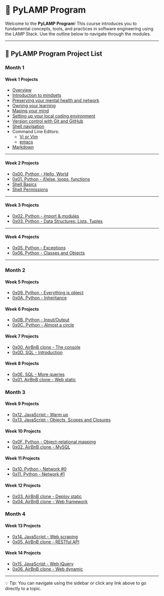 # 🧭 PyLAMP Program

Welcome to the **PyLAMP Program**!
This course introduces you to fundamental concepts, tools, and practices in software engineering using the LAMP Stack.
Use the outline below to navigate through the modules.

---

## 📘 PyLAMP Program Project List

### Month 1

#### Week 1 Projects
- [Overview](se_basics/README.md)
- [Introduction to mindsets](se_basics/0x01-introduction_to_mindsets.md)
- [Preserving your mental health and network](se_basics/0x02-mental_health_network.md)
- [Owning your learning](se_basics/0x03-owning_your_learning.md)
- [Maping your mind](se_basics/0x04-map_your_mind.md)
- [Setting up your local coding environment](se_basics/setting_up_your_local_coding_environment.md)
- [Version control with Git and GitHub](se_basics/0x08-git.md)
- [Shell navigation](se_basics/0x05-shell_navigation.md)
- Command Line Editors:
    - [Vi or Vim](se_basics/0x07-vi.md)
    - [emacs](se_basics/0x06-emacs.md)
- [Markdown](se_basics/0x09-markdown.md)

---

#### Week 2 Projects
- [0x00. Python - Hello, World](Higher-level_programming/Python/0x00-Python-Hello_World.md)
- [0x01. Python - if/else, loops, functions](Higher-level_programming/Python/0x01-Python-if_else_loops_functions.md)
- [Shell Basics](Bash/0x00-shell_basics.md)
- [Shell Permissions](Bash/0x01-shell_permissions.md)

---

#### Week 3 Projects
- [0x02. Python - import & modules](Higher-level_programming/Python/0x02-python-import_modules.md)
- [0x03. Python - Data Structures: Lists, Tuples](Higher-level_programming/Python/0x03-python-data_structures.md)

---

#### Week 4 Projects
- [0x05. Python - Exceptions](Higher-level_programming/Python/0x05-python-exceptions.md)
- [0x06. Python - Classes and Objects]()

---

### Month 2

#### Week 5 Projects
- [0x09. Python - Everything is object]()
- [0x0A. Python - Inheritance]()

#### Week 6 Projects
- [0x0B. Python - Input/Output]()
- [0x0C. Python - Almost a circle]()

#### Week 7 Projects
- [0x00. AirBnB clone - The console]()
- [0x0D. SQL - Introduction]()

#### Week 8 Projects
- [0x0E. SQL - More queries]()
- [0x01. AirBnB clone - Web static]()

### Month 3

#### Week 9 Projects
- [0x12. JavaScript - Warm up]()
- [0x13. JavaScript - Objects, Scopes and Closures]()

#### Week 10 Projects
- [0x0F. Python - Object-relational mapping]()
- [0x02. AirBnB clone - MySQL]()

#### Week 11 Projects
- [0x10. Python - Network #0]()
- [0x11. Python - Network #1]()

#### Week 12 Projects
- [0x03. AirBnB clone - Deploy static]()
- [0x04. AirBnB clone - Web framework]()

### Month 4

#### Week 13 Projects
- [0x14. JavaScript - Web scraping]()
- [0x05. AirBnB clone - RESTful API]()

#### Week 14 Projects
- [0x15. JavaScript - Web jQuery]()
- [0x06. AirBnB clone - Web dynamic]()

---

💡 *Tip:* You can navigate using the sidebar or click any link above to go directly to a topic.
